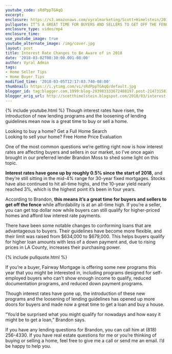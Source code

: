 ```yaml
---
youtube_code: sRdPppTGAqQ
excerpt:
enclosure: https://s3.amazonaws.com/vyralmarketing/Scott+Himelstein/2018/Porter+Ranch+Real+Estate-+Changes+in+Interest+Rates+and+2018+Programs+(1).mp4
pullquote: IT’S A GREAT TIME FOR BUYERS AND SELLERS TO GET OFF THE FENCE.
enclosure_type: video/mp4
enclosure_time:
use_youtube_image: true
youtube_alternate_image: /img/cover.jpg
layout: post
title: Interest Rate Changes to Be Aware of in 2018
date: '2018-03-02T08:30:00.001-08:00'
author: Vyral Admin
tags:
- Home Seller Tips
- Home Buyer Tips
modified_time: '2018-03-05T12:17:03.740-08:00'
thumbnail: https://i.ytimg.com/vi/sRdPppTGAqQ/default.jpg
blogger_id: tag:blogger.com,1999:blog-293983333672488197.post-2147315834529933884
blogger_orig_url: http://scotthimelstein.blogspot.com/2018/03/interest-rate-changes-to-be-aware-of-in.html
---
```

{% include youtube.html %}
Though interest rates have risen, the introduction of new lending programs and the loosening of lending guidelines mean now is a great time to buy or sell a home.

Looking to buy a home? Get a Full Home Search   
Looking to sell your home?  Free Home Price Evaluation

One of the most common questions we’re getting right now is how interest rates are affecting buyers and sellers in our market, so I’ve once again brought in our preferred lender Brandon Moss to shed some light on this topic.

**Interest rates have gone up by roughly 0.5% since the start of 2018,** and they’re still sitting in the mid-4% range for 30-year fixed mortgages. Stocks have also continued to hit all-time highs, and the 10-year yield nearly reached 3%, which is the highest point it’s been in four years.

According to Brandon, **this means it’s a great time for buyers and sellers to get off the fence** while affordability is at an all-time high. If you’re a seller, you can get top dollar now while buyers can still qualify for higher-priced homes and afford low interest rate payments.  

There have been some notable changes to conforming loans that are advantageous to buyers. Their guidelines have become more flexible, and their limit was raised from $634,000 to $679,000. This helps buyers qualify for higher loan amounts with less of a down payment and, due to rising prices in LA County, increases their purchasing power.

 {% include pullquote.html %}

If you’re a buyer, Fairway Mortgage is offering some new programs this year that you might be interested in, including programs designed for self-employed buyers who can’t show enough income to qualify, reduced documentation programs, and reduced down payment programs.

Though interest rates have gone up, the introduction of these new programs and the loosening of lending guidelines has opened up more doors for buyers and made now a great time to get a loan and buy a house.

“You’d be surprised what you might qualify for nowadays and how easy it might be to get a loan,” Brandon says.

If you have any lending questions for Brandon, you can call him at (818) 256-4330. If you have real estate questions for me or you’re thinking of buying or selling a home, feel free to give me a call or send me an email. I’d be happy to help you.
